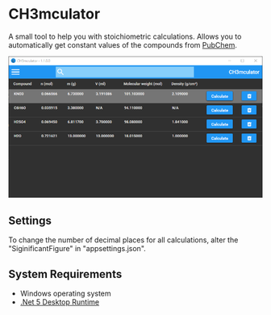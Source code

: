 # CH3mculator
A small tool to help you with stoichiometric calculations. Allows you to automatically get constant values of the compounds from [PubChem](https://pubchem.ncbi.nlm.nih.gov/).

![Preview Image for the CH3mculator](https://github.com/Benjed/CH3mculator/blob/master/calculator_preview.png)

## Settings ##
To change the number of decimal places for all calculations, alter the "SiginificantFigure" in "appsettings.json".

## System Requirements ##
- Windows operating system
- [.Net 5 Desktop Runtime](https://dotnet.microsoft.com/download/dotnet/5.0)
